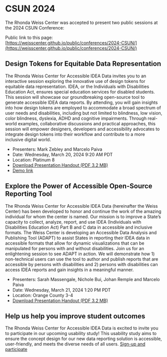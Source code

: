 # CSUN 2024
The Rhonda Weiss Center was accepted to present two public sessions at the 2024 CSUN Conference: 

Public link to this page: [https://weisscenter.github.io/public/conferences/2024-CSUN/](https://weisscenter.github.io/public/conferences/2024-CSUN/)

## Design Tokens for Equitable Data Representation
The Rhonda Weiss Center for Accessible IDEA Data invites you to an interactive session exploring the innovative use of design tokens for equitable data representation. IDEA, or the Individuals with Disabilities Education Act, ensures special education services for disabled students. This session will showcase our groundbreaking open-source tool to generate accessible IDEA data reports. By attending, you will gain insights into how design tokens are employed to accommodate a broad spectrum of user needs and disabilities, including but not limited to blindness, low vision, color blindness, dyslexia, ADHD and cognitive impairments. Through real-world examples, collaborative discussions and practical approaches, this session will empower designers, developers and accessibility advocates to integrate design tokens into their workflow and contribute to a more inclusive digital world. 

- Presenters: Mark Zebley and Marcelo Paiva
- Date: Wednesday, March 20, 2024 9:20 AM PDT
- Location: Platinum 8
- [Download Presentation Handout (PDF 3.2 MB)](https://github.com/WeissCenter/public/blob/52bd4743937f3ec7429502f9385d5711b89691db/conferences/2024-CSUN/%5BCSUN-2024%5D%20Design%20Tokens%20-%20Handout.pdf)
- [Demo link](#)

## Explore the Power of Accessible Open-Source Reporting Tool
The Rhonda Weiss Center for Accessible IDEA Data (hereinafter the Weiss Center) has been developed to honor and continue the work of the amazing individual for whom the center is named. Our mission is to improve a State’s capacity to collect, analyze, report, and use IDEA (Individuals with Disabilities Education Act) Part B and C data in accessible and inclusive formats. The Weiss Center is developing an Accessible Data Analysis and Publishing Tool (ADAPT) to assist States in reporting their IDEA data in accessible formats that allow for dynamic visualizations that can be manipulated for persons with and without disabilities. Join us for an enlightening session to see ADAPT in action. We will demonstrate how 1) non-technical users can use the tool to author and publish reports that are accessible by persons with disabilities and 2) persons with disabilities can access IDEA reports and gain insights in a meaningful manner.  

- Presenters: Sarah Massengale, Nichole Bui, Johan Remple and Marcelo Paiva
- Date: Wednesday, March 21, 2024 1:20 PM PDT
- Location: Orange County 3-4
- [Download Presentation Handout (PDF 3.2 MB)](#)

## Help us help you improve student outcomes
The Rhonda Weiss Center for Accessible IDEA Data is excited to invite you to participate in our upcoming usability study!
This usability study aims to ensure the concept design for our new data reporting solution is accessible, user-friendly, and meets the diverse needs of all users.
[Sign-up and participate](https://bit.ly/weiss-research)

